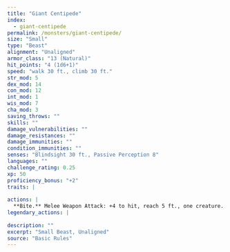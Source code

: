 ```yaml
---
title: "Giant Centipede"
index:
  - giant-centipede
permalink: /monsters/giant-centipede/
size: "Small"
type: "Beast"
alignment: "Unaligned"
armor_class: "13 (Natural)"
hit_points: "4 (1d6+1)"
speed: "walk 30 ft., climb 30 ft."
str_mod: 5
dex_mod: 14
con_mod: 12
int_mod: 1
wis_mod: 7
cha_mod: 3
saving_throws: ""
skills: ""
damage_vulnerabilities: ""
damage_resistances: ""
damage_immunities: ""
condition_immunities: ""
senses: "Blindsight 30 ft., Passive Perception 8"
languages: ""
challenge_rating: 0.25
xp: 50
proficiency_bonus: "+2"
traits: |
  
actions: |
  **Bite.** Melee Weapon Attack: +4 to hit, reach 5 ft., one creature. Hit: 4 (1d4 + 2) piercing damage, and the target must succeed on a DC 11 Constitution saving throw or take 10 (3d6) poison damage. If the poison damage reduces the target to 0 hit points, the target is stable but poisoned for 1 hour, even after regaining hit points, and is paralyzed while poisoned in this way.  
legendary_actions: |
  
description: ""
excerpt: "Small Beast, Unaligned"
source: "Basic Rules"
---
```

